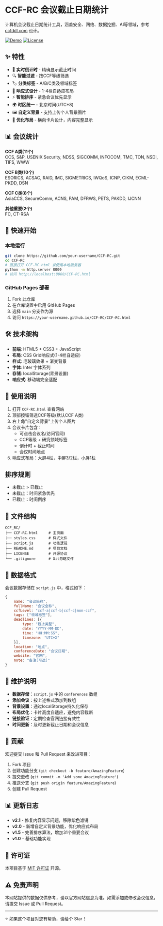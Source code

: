 # CCF-RC 会议截止日期统计

计算机会议截止日期统计工具，涵盖安全、网络、数据挖掘、AI等领域，参考 [ccfddl.com](https://ccfddl.com/) 设计。

[![Demo](https://img.shields.io/badge/Demo-Live-green)](https://your-username.github.io/CCF-RC/)
[![License](https://img.shields.io/badge/License-MIT-blue)](#)

## ✨ 特性

- 📅 **实时倒计时** - 精确显示截止时间
- 🔍 **智能过滤** - 按CCF等级筛选
- 🏷️ **分类标签** - A/B/C类及领域标签
- 📱 **响应式设计** - 1-4栏自适应布局
- ⚡ **智能排序** - 紧急会议优先显示
- 🌍 **时区统一** - 北京时间(UTC+8)
- 🖼️ **自定义背景** - 支持上传个人背景图片
- 🎨 **优化布局** - 横向卡片设计，内容完整显示

## 📊 会议统计

**CCF A类(11个)**  
CCS, S&P, USENIX Security, NDSS, SIGCOMM, INFOCOM, TMC, TON, NSDI, TIFS, WWW

**CCF B类(10个)**  
ESORICS, ACSAC, RAID, IMC, SIGMETRICS, IWQoS, ICNP, CIKM, ECML-PKDD, DSN

**CCF C类(8个)**  
AsiaCCS, SecureComm, ACNS, PAM, DFRWS, PETS, PAKDD, IJCNN

**其他重要(2个)**  
FC, CT-RSA

## 🚀 快速开始

### 本地运行
```bash
git clone https://github.com/your-username/CCF-RC.git
cd CCF-RC
# 直接打开 CCF-RC.html 或使用本地服务器
python -m http.server 8000
# 访问 http://localhost:8000/CCF-RC.html
```

### GitHub Pages 部署
1. Fork 此仓库
2. 在仓库设置中启用 GitHub Pages
3. 选择 `main` 分支作为源
4. 访问 `https://your-username.github.io/CCF-RC/CCF-RC.html`

## 🛠️ 技术架构

- **前端**: HTML5 + CSS3 + JavaScript
- **布局**: CSS Grid响应式(1-4栏自适应)
- **样式**: 毛玻璃效果 + 渐变背景
- **字体**: Inter 字体系列
- **存储**: localStorage(背景设置)
- **响应式**: 移动端完全适配

## 📖 使用说明

1. 打开 `CCF-RC.html` 查看网站
2. 顶部按钮筛选CCF等级(默认CCF A类)
3. 右上角"自定义背景"上传个人图片
4. 会议卡片包含：
   - 可点击会议名(访问官网)
   - CCF等级 + 研究领域标签
   - 倒计时 + 截止时间
   - 会议时间地点
5. 响应式布局：大屏4栏，中屏3/2栏，小屏1栏

## 排序规则

- 未截止 > 已截止
- 未截止：时间紧急优先
- 已截止：时间倒序

## 📁 文件结构

```
CCF_RC/
├── CCF-RC.html     # 主页面
├── styles.css      # 样式文件
├── script.js       # 功能逻辑
├── README.md       # 项目文档
├── LICENSE         # 开源协议
└── .gitignore      # Git忽略文件
```

## 📝 数据格式

会议数据存储在 `script.js` 中，格式如下：

```javascript
{
    name: "会议简称",
    fullName: "会议全称", 
    ccfLevel: "ccf-a|ccf-b|ccf-c|non-ccf",
    tags: ["领域标签"],
    deadlines: [{
        type: "截止类型",
        date: "YYYY-MM-DD",
        time: "HH:MM:SS", 
        timezone: "UTC+X"
    }],
    location: "地点",
    conferenceDate: "会议日期",
    website: "官网",
    note: "备注(可选)"
}
```

## 🔧 维护说明

- **数据存储**：`script.js` 中的 `conferences` 数组
- **添加会议**：按上述格式添加到数组
- **背景设置**：通过localStorage持久化保存
- **布局优化**：卡片高度自适应，避免内容截断
- **链接验证**：定期检查官网链接有效性
- **时间更新**：及时更新截止日期和会议信息

## 🤝 贡献

欢迎提交 Issue 和 Pull Request 来改进项目：

1. Fork 项目
2. 创建功能分支 (`git checkout -b feature/AmazingFeature`)
3. 提交更改 (`git commit -m 'Add some AmazingFeature'`)
4. 推送分支 (`git push origin feature/AmazingFeature`)
5. 创建 Pull Request

## 📊 更新日志

- **v2.1** - 修复内容显示问题，移除紫色滤镜
- **v2.0** - 新增自定义背景功能，优化响应式布局
- **v1.5** - 完善排序算法，增加31个重要会议
- **v1.0** - 基础功能实现

## 📄 许可证

本项目基于 [MIT 许可证](LICENSE) 开源。

## ⚠️ 免责声明

本网站提供的数据仅供参考，请以官方网站信息为准。如需添加或修改会议信息，请提交 Issue 或 Pull Request。

---

⭐ 如果这个项目对您有帮助，请给个 Star！
